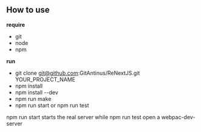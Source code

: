 How to use
----------
**require**

+ git
+ node
+ npm

**run**

+ git clone git@github.com:GitAntinus/ReNextJS.git YOUR_PROJECT_NAME
+ npm install
+ npm install --dev
+ npm run make
+ npm run start or npm run test

npm run start starts the real server while npm run test open a webpac-dev-server 
